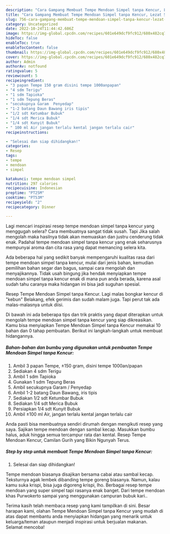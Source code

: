 ```yaml
---
description: "Cara Gampang Membuat Tempe Mendoan Simpel tanpa Kencur, Lezat Sekali"
title: "Cara Gampang Membuat Tempe Mendoan Simpel tanpa Kencur, Lezat Sekali"
slug: 756-cara-gampang-membuat-tempe-mendoan-simpel-tanpa-kencur-lezat-sekali
category: Uncategorized
date: 2022-10-24T11:44:42.606Z
image: https://img-global.cpcdn.com/recipes/601e649dcf9fc912/680x482cq70/tempe-mendoan-simpel-tanpa-kencur-foto-resep-utama.jpg
hideToc: false
enableToc: true
enableTocContent: false
thumbnail: https://img-global.cpcdn.com/recipes/601e649dcf9fc912/680x482cq70/tempe-mendoan-simpel-tanpa-kencur-foto-resep-utama.jpg
cover: https://img-global.cpcdn.com/recipes/601e649dcf9fc912/680x482cq70/tempe-mendoan-simpel-tanpa-kencur-foto-resep-utama.jpg
author: Admin
authorAv: notfound
ratingvalue: 5
reviewcount: 5
recipeingredient:
- "3 papan Tempe 150 gram disini tempe 1000anpapan"
- "4 sdm Terigu"
- "1 sdm Tapioka"
- "1 sdm Tepung Beras"
- "secukupnya Garam  Penyedap"
- "1-2 batang Daun Bawang iris tipis"
- "1/2 sdt Ketumbar Bubuk"
- "1/4 sdt Merica Bubuk"
- "1/4 sdt Kunyit Bubuk"
- " 100 ml Air jangan terlalu kental jangan terlalu cair"
recipeinstructions:

- "Selesai dan siap dihidangkan!"
categories:
- Resep
tags:
- tempe
- mendoan
- simpel

katakunci: tempe mendoan simpel 
nutrition: 297 calories
recipecuisine: Indonesian
preptime: "PT25M"
cooktime: "PT53M"
recipeyield: "2"
recipecategory: Dinner

---
```



Lagi mencari inspirasi resep tempe mendoan simpel tanpa kencur yang menggugah selera? Cara membuatnya sangat tidak susah. Tapi Jika salah mengolah maka hasilnya tidak akan memuaskan dan justru cenderung tidak enak. Padahal tempe mendoan simpel tanpa kencur yang enak seharusnya mempunyai aroma dan cita rasa yang dapat memancing selera kita.


Ada beberapa hal yang sedikit banyak mempengaruhi kualitas rasa dari tempe mendoan simpel tanpa kencur, mulai dari jenis bahan, kemudian pemilihan bahan segar dan bagus, sampai cara mengolah dan menyajikannya. Tidak usah bingung jika hendak menyiapkan tempe mendoan simpel tanpa kencur enak di mana pun anda berada, karena asal sudah tahu caranya maka hidangan ini bisa jadi suguhan spesial.

Resep Tempe Mendoan Simpel tanpa Kencur. Lagi malas bongkar kencur di &#34;kebun&#34; Belakang, efek gerimis dan sudah malam juga. Tapi perut tak ada malas-malasnya untuk diisi.


Di bawah ini ada beberapa tips dan trik praktis yang dapat diterapkan untuk mengolah tempe mendoan simpel tanpa kencur yang siap dikreasikan. Kamu bisa menyiapkan Tempe Mendoan Simpel tanpa Kencur memakai 10 bahan dan 0 tahap pembuatan. Berikut ini langkah-langkah untuk membuat hidangannya.

<!--inarticleads1-->

##### Bahan-bahan dan bumbu yang digunakan untuk pembuatan Tempe Mendoan Simpel tanpa Kencur:

1. Ambil 3 papan Tempe, ±150 gram, disini tempe 1000an/papan
1. Sediakan 4 sdm Terigu
1. Ambil 1 sdm Tapioka
1. Gunakan 1 sdm Tepung Beras
1. Ambil secukupnya Garam / Penyedap
1. Ambil 1-2 batang Daun Bawang, iris tipis
1. Sediakan 1/2 sdt Ketumbar Bubuk
1. Sediakan 1/4 sdt Merica Bubuk
1. Persiapkan 1/4 sdt Kunyit Bubuk
1. Ambil  ±100 ml Air, jangan terlalu kental jangan terlalu cair


Anda pasti bisa membuatnya sendiri dirumah dengan mengikuti resep yang saya. Sajikan tempe mendoan dengan sambal kecap. Masukkan bumbu halus, aduk hingga semua tercampur rata dan kental. Resep Tempe Mendoan Kencur, Camilan Gurih yang Bikin Ngunyah Terus. 

<!--inarticleads2-->

##### Step by step untuk membuat Tempe Mendoan Simpel tanpa Kencur:


1. Selesai dan siap dihidangkan!

Tempe mendoan biasanya disajikan bersama cabai atau sambal kecap. Teksturnya agak lembek dibanding tempe goreng biasanya. Namun, kalau kamu suka krispi, bisa juga digoreng krispi, lho. Berbagai resep tempe mendoan yang super simpel tapi rasanya enak banget. Dari tempe mendoan khas Purwokerto sampai yang menggunakan campuran bubuk kari.. 

Terima kasih telah membaca resep yang kami tampilkan di sini. Besar harapan kami, olahan Tempe Mendoan Simpel tanpa Kencur yang mudah di atas dapat membantu anda menyiapkan hidangan yang menarik untuk keluarga/teman ataupun menjadi inspirasi untuk berjualan makanan. Selamat mencoba!
